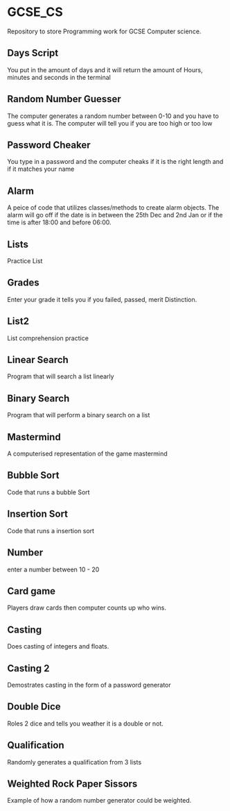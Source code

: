 # GCSE_CS
Repository to store Programming work for GCSE Computer science.

## Days Script
You put in the amount of days and it will return the amount of Hours, minutes and seconds in the terminal

## Random Number Guesser
The computer generates a random number between 0-10 and you have to guess what it is. The computer will tell you if you are too high or too low

## Password Cheaker
You type in a password and the computer cheaks if it is the right length and if it matches your name

## Alarm
A peice of code that utilizes classes/methods to create alarm objects. The alarm will go off if the date is in between the 25th Dec and 2nd Jan or if the time is after 18:00 and before 06:00.

## Lists
Practice List

## Grades
Enter your grade it tells you if you failed, passed, merit Distinction.

## List2
List comprehension practice

## Linear Search
Program that will search a list linearly

## Binary Search
Program that will perform a binary search on a list

## Mastermind
A computerised representation of the game mastermind

## Bubble Sort
Code that runs a bubble Sort

## Insertion Sort
Code that runs a insertion sort

## Number
enter a number between 10 - 20

## Card game
Players draw cards then computer counts up who wins.

## Casting
Does casting of integers and floats.

## Casting 2
Demostrates casting in the form of a password generator

## Double Dice
Roles 2 dice and tells you weather it is a double or not.

## Qualification
Randomly generates a qualification from 3 lists

## Weighted Rock Paper Sissors
Example of how a random number generator could be weighted.
